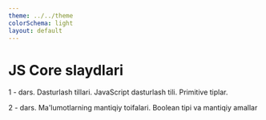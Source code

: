 ```yaml
---
theme: ../../theme
colorSchema: light
layout: default
---
```


# JS Core slaydlari

<router-link to="/lesson-1">1 - dars. Dasturlash tillari. JavaScript dasturlash tili. Primitive tiplar.</router-link>

<router-link to="/lesson-2">2 - dars. Ma'lumotlarning mantiqiy toifalari. Boolean tipi va mantiqiy amallar</router-link>